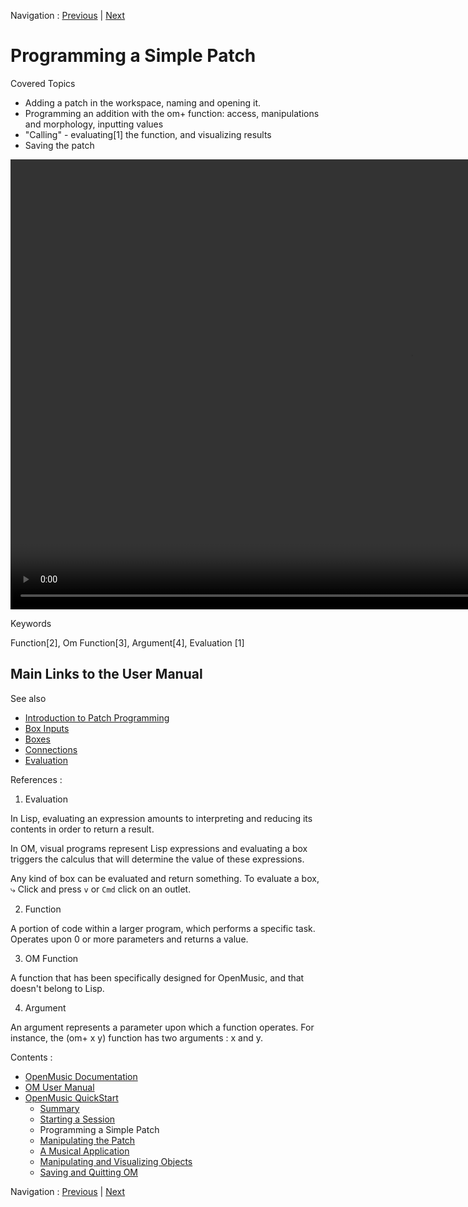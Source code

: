 Navigation : [Previous](1_StartSession "page précédente\(Starting
a Session\)") | [Next](3ManipPatch "Next\(Manipulating
the Patch\)")

# Programming a Simple Patch

Covered Topics

  * Adding a patch in the workspace, naming and opening it.
  * Programming an addition with the  om+ function: access, manipulations and morphology, inputting values
  * "Calling" - evaluating[1] the function, and visualizing results
  * Saving the patch

<video width="1280" height="720" controls>
  <source src="../videos/2Programmedebase.mp4" type="video/mp4">
</video>


Keywords

Function[2], Om Function[3], Argument[4], Evaluation [1]

## Main Links to the User Manual

See also

  * [Introduction to Patch Programming](ProgrammingIntro)
  * [Box Inputs](BoxInputs)
  * [Boxes](Boxes)
  * [Connections](Connections)
  * [Evaluation](Evaluation)

References :

  1. Evaluation

In Lisp, evaluating an expression amounts to interpreting and reducing its
contents in order to return a result.

In OM, visual programs represent Lisp expressions and evaluating a box
triggers the calculus that will determine the value of these expressions.

Any kind of box can be evaluated and return something. To evaluate a box, ⤷
Click and press `v` or `Cmd` click on an outlet.

  2. Function

A  portion of code within a larger program, which performs a specific task.
Operates upon 0 or more parameters and returns a value.

  3. OM Function

A function that has been specifically designed for OpenMusic, and that doesn't
belong to Lisp.

  4. Argument

An argument represents a parameter upon which a function operates. For
instance, the (om+ x y) function has two arguments : x and y.

Contents :

  * [OpenMusic Documentation](OM-Documentation)
  * [OM User Manual](OM-User-Manual)
  * [OpenMusic QuickStart](QuickStart-Chapters)
    * [Summary](Intro_1)
    * [Starting a Session](1_StartSession)
    * Programming a Simple Patch
    * [Manipulating the Patch](3ManipPatch)
    * [A Musical Application](4_MusicalAp)
    * [Manipulating and Visualizing Objects](5_CompletEdition)
    * [Saving and Quitting OM](6_Quit)

Navigation : [Previous](1_StartSession "page précédente\(Starting
a Session\)") | [Next](3ManipPatch "Next\(Manipulating
the Patch\)")

